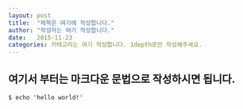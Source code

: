 ```yaml
---
layout: post
title:  "제목은 여기에 작성합니다."
author: "작성자는 여기 작성합니다."
date:   2015-11-23
categories: 카테고리는 여기 작성합니다. 1depth로만 작성해주세요.
---
```


## 여기서 부터는 마크다운 문법으로 작성하시면 됩니다.

```
$ echo 'hello world!'
```
